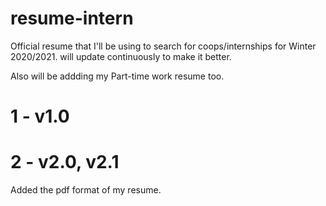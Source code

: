 # resume-intern
Official resume that I'll be using to search for coops/internships for Winter 2020/2021. will update continuously to make it better.

Also will be addding my Part-time work resume too.

# 1 - v1.0

# 2 - v2.0, v2.1

Added the pdf format of my resume.
